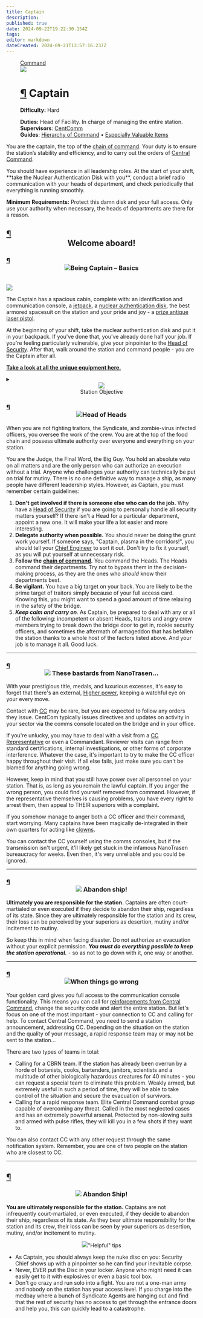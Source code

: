 ```yaml
---
title: Captain
description: 
published: true
date: 2024-09-22T19:22:30.154Z
tags: 
editor: markdown
dateCreated: 2024-09-21T13:57:16.237Z
---
```


<div style="display: flex; justify-content: center;">
<div class="roles-passport comm">
  <div class="title comm" id="title"><a href="/roles/command" class="is-internal-link is-valid-page">Command</a></div>
  <div>
    <div><div><img src="/roles/captain.png" id="img"></div></div>
  <div><div>
    <h1 id="капитан" class="toc-header"><a class="toc-anchor" href="#капитан">¶</a> Captain</h1>
    <p><strong>Difficulty:</strong> Hard</p>
    <strong>Duties:</strong> Head of Facility. In charge of managing the entire station.<br>
    <b>Supervisors</b>: <a href="/roles/centralcommand" class="is-internal-link is-valid-page">CentComm</a><br>
    <b>Guides</b>: <a href="/guides/hierarchyofcommand" title="Иерархия Командования" >Hierarchy of Command</a> • <a href="/guides/especiallyvaluableitems" title="Особо ценные предметы">Especially Valuable Items</a>
  </div></div>
  </div>
</div>
</div>
<audio id="audio">
    <source src="/role/gr.ogg" type="audio/ogg">
</audio>
<p>You are the captain, the top of the <a href="/guides/hierarchyofcommand" class="is-internal-link is-valid-page">chain of command</a>. Your duty is to ensure the station’s stability and efficiency, and to carry out the orders of <a href="/roles/centralcommand" class="is-internal-link is-valid-page">Central Command</a>.</p>
<p>You should have experience in all leadership roles. At the start of your shift, **take the Nuclear Authentication Disk with you**, conduct a brief radio communication with your heads of department, and check periodically that everything is running smoothly.</p>
<p><strong>Minimum Requirements:</strong> Protect this damn disk and your full access. Only use your authority when necessary, the heads of departments are there for a reason.</p>
<h2 id="добро-пожаловать-на-борт" class="toc-header">
<a class="toc-anchor" href="#добро-пожаловать-на-борт">¶</a>
<center>Welcome aboard!</center>
</h2>
<h3 id="бытие-капитана-основы" class="toc-header">
<a class="toc-anchor" href="#бытие-капитана-основы">¶</a>
<center><img src="/roles/captain/idcap.png" class="png1"><span class="up">Being Captain – Basics</span></center>
</h3>
<br>
<img src="/roles/captain/bridge.png" style="display: block; margin: 0 auto;">
<p>The Captain has a spacious cabin, complete with: an identification and communication console, a <a href="/guides/especiallyvaluableitems" class="is-internal-link is-valid-page">jetpack</a>, a <a href="/guides/especiallyvaluableitems" class="is-internal-link is-valid-page">nuclear authentication disk</a>, the best armored spacesuit on the station and your pride and joy - a <a href="/guides/especiallyvaluableitems" class="is-internal-link is-valid-page">prize antique laser pistol</a>.</p>
<p>At the beginning of your shift, take the nuclear authentication disk and put it in your backpack. If you've done that, you've already done half your job. If you're feeling particularly vulnerable, give your pinpointer to the <a href="/roles/headofsecurity" class="is-internal-link is-valid-page">Head of Security</a>. After that, walk around the station and command people - you are the Captain after all.</p>
<p><a href="/guides/especiallyvaluableitems" class="is-internal-link is-valid-page"><strong>Take a look at all the unique equipment here.</strong></a></p>
<details>
   <summary>
<center><img src="/roles/captain/documentes.png" class="png1" ><br>Station Objective</center>
</summary>
<p><strong>Good morning, leaders.</strong><br>If you are reading this, the launch of the station was successful and you have already arrived at your workstation as part of the early group. If not, this document will be waiting for your arrival on the transport shuttle.</p>
<hr>
<p>We congratulate you on the start of your work in our experimental project. The purpose of this station is to study the prospects of long-term functioning of scientific stations as autonomous objects. Therefore, you, as heads, are given a complete carte blanche for the development, refinement and organization of the activities of your departments and compartments of the station.</p>
<hr>
<p><strong>We expect from you:</strong> <br> Initiative and elaboration of various approaches to personnel management, technical modification of the station entrusted to you and equipping of departments.</p>
<hr>
<p>Statistical data collected from stations of your type will be transferred to the NanoTreizen analytics department for further study. Experiment and show your leadership qualities, your initiative and creativity are what we need. We are proud of you, and remember: humanity is behind us.</p>
<hr>
<p>P.S: <em>The personnel department is experiencing difficulties in recruiting qualified personnel, so we resorted to emergency measures. In the event of a possible traitor or employee whose knowledge does not correspond to his position, act according to the situation.</em></p>
<hr>
<p>P.P.S: <em>Expect possible additional tasks. If they appear, we will contact you.</em></p>
</details>
<h3 id="глава-глав" class="toc-header">
   <a class="toc-anchor" href="#глава-глав">¶</a> 
<center><img src="/roles/captain/saber.png" class="png1"><span class="up">Head of Heads</span></center>
</h3>
<p>When you are not fighting traitors, the Syndicate, and zombie-virus infected officers, you oversee the work of the crew. You are at the top of the food chain and possess ultimate authority over everyone and everything on your station.</p>
<p>You are the Judge, the Final Word, the Big Guy. You hold an absolute veto on all matters and are the only person who can authorize an execution without a trial. Anyone who challenges your authority can technically be put on trial for mutiny. There is no one definitive way to manage a ship, as many people have different leadership styles. However, as Captain, you must remember certain guidelines:</p>
<ol>
<li><strong>Don't get involved if there is someone else who can do the job.</strong> Why have a <a href="/roles/headofsecurity" class="is-internal-link is-valid-page">Head of Security</a> if you are going to personally handle all security matters yourself? If there isn't a Head for a particular department, appoint a new one. It will make your life a lot easier and more interesting.</li>
<li><strong>Delegate authority when possible.</strong> You should never be doing the grunt work yourself. If someone says, "Captain, plasma in the corridors!", you should tell your <a href="/roles/chiefengineer" class="is-internal-link is-valid-page">Chief Engineer</a> to sort it out. Don't try to fix it yourself, as you will put yourself at unnecessary risk.</li>
<li><strong>Follow the</strong> <a href="/guides/hierarchyofcommand" class="is-internal-link is-valid-page"><strong>chain of command</strong></a><strong>.</strong> You command the Heads. The Heads command their departments. Try not to bypass them in the decision-making process, as they are the ones who <em>should</em> know their departments best.</li>
<li><strong>Be vigilant.</strong> You have a big target on your back. You are likely to be the prime target of traitors simply because of your full access card. Knowing this, you might want to spend a good amount of time relaxing in the safety of the bridge.</li>
<li><em><strong>Keep calm and carry on</strong>.</em> As Captain, be prepared to deal with any or all of the following: incompetent or absent Heads, traitors and angry crew members trying to break down the bridge door to get in, rookie security officers, and sometimes the aftermath of armageddon that has befallen the station thanks to a whole host of the factors listed above. And your job is to manage it all. Good luck.</li>
</ol>
<hr>
<h3 id="these-bastards-from-nanotrasen" class="toc-header">
<a class="toc-anchor" href="#these-bastards-from-nanotrasen">¶</a>
<center><img src="/roles/captain/nt.png" class="png2"><span class="up"> These bastards from NanoTrasen...</span></center>
</h3>
<p>With your prestigious title, medals, and luxurious excesses, it's easy to forget that there's an external, <a href="/rules" class="is-internal-link is-valid-page">Higher power</a>, keeping a watchful eye on your every move.</p>
<p>Contact with <a href="/roles/centralcommand" class="is-internal-link is-valid-page">CC</a> may be rare, but you are expected to follow any orders they issue. CentCom typically issues directives and updates on activity in your sector via the comms console located on the bridge and in your office.</p>
<p>If you're unlucky, you may have to deal with a visit from a <a href="/roles/representativeofcc" class="is-internal-link is-valid-page">CC Representative</a> or even a Commandant. Reviewer visits can range from standard certifications, internal investigations, or other forms of corporate interference. Whatever the case, it's important to try to make the CC officer happy throughout their visit. If all else fails, just make sure you can't be blamed for anything going wrong.</p>
<p>However, keep in mind that you still have power over all personnel on your station. That is, as long as you remain the lawful captain. If you anger the wrong person, you could find yourself removed from command. However, if the representative themselves is causing problems, you have every right to arrest them, then appeal to THEIR superiors with a complaint.</p>
<p>If you somehow manage to anger both a CC officer and their command, start worrying. Many captains have been magically de-integrated in their own quarters for acting like <a href="/roles/clown" class="is-internal-link is-valid-page">clowns</a>.</p>
<p>You can contact the CC yourself using the comms consoles, but if the transmission isn't urgent, it'll likely get stuck in the infamous NanoTrasen bureaucracy for weeks. Even then, it's very unreliable and you could be ignored.</p>
<hr>
<h3 id="покинуть-корабль" class="toc-header">
   <a class="toc-anchor" href="#покинуть-корабль">¶</a> 
<center><img src="/roles/captain/nuke1.gif" class="png1"><span class="up"> Abandon ship!</span></center>
</h3>
<p><strong>Ultimately you are responsible for the station.</strong> Captains are often court-martialed or even executed if they decide to abandon their ship, regardless of its state. Since they are ultimately responsible for the station and its crew, their loss can be perceived by your superiors as desertion, mutiny and/or incitement to mutiny.</p>
<p>So keep this in mind when facing disaster. Do not authorize an evacuation without your explicit permission. <strong><em>You must do everything possible to keep the station operational.</em></strong> - so as not to go down with it, one way or another.</p>
<hr>
<h3 id="when-things-go-wrong" class="toc-header">
<a class="toc-anchor" href="#when-things-go-wrong">¶</a>
<center><img src="/roles/captain/helmetobr.png" class="png1"><span class="up">When things go wrong</span></center>
</h3>
<p>Your golden card gives you full access to the communication console functionality. This means you can call for <a href="/roles/emergencyresponseteam" class="is-internal-link is-valid-page">reinforcements from Central Command</a>, change the security code and alert the entire station. But let's focus on one of the most important - your connection to CC and calling for help. To contact Central Command, you need to send a station announcement, addressing CC. Depending on the situation on the station and the quality of your message, a rapid response team may or may not be sent to the station...</p>
<p>There are two types of teams in total:</p>
<ul>
<li>Calling for a CBRN team. If the station has already been overrun by a horde of botanists, cooks, bartenders, janitors, scientists and a multitude of other biologically hazardous creatures for 40 minutes - you can request a special team to eliminate this problem. Weakly armed, but extremely useful in such a period of time, they will be able to take control of the situation and secure the evacuation of survivors.</li>
<li>Calling for a rapid response team. Elite Central Command combat group capable of overcoming any threat. Called in the most neglected cases and has an extremely powerful arsenal. Protected by non-slowing suits and armed with pulse rifles, they will kill you in a few shots if they want to.</li>
</ul>
<p>You can also contact CC with any other request through the same notification system. Remember, you are one of two people on the station who are closest to CC.</p>
<hr>
<h2 id="полезные-советы" class="toc-header">
   <a class="toc-anchor" href="#полезные-советы">¶</a> 
<h3><center><img src="/roles/captain/nuke1.gif" class="png1"><span class="up"> Abandon Ship!</span></center></h3>
<p><strong>You are ultimately responsible for the station.</strong> Captains are not infrequently court-martialed, or even executed, if they decide to abandon their ship, regardless of its state. As they bear ultimate responsibility for the station and its crew, their loss can be seen by your superiors as desertion, mutiny, and/or incitement to mutiny.</p>
<center><img src="/roles/captain/light.png" class="png1"><span class="up">"Helpful" tips</span></center>
</h2>
<ul>
<li>As Captain, you should always keep the nuke disc on you: Security Chief shows up with a pinpointer so he can find your inevitable corpse.</li>
<li>Never, EVER put the Disc in your locker. Anyone who might need it can easily get to it with explosives or even a basic tool box.</li>
<li>Don't go crazy and run solo into a fight. You are not a one-man army and nobody on the station has your access level. If you charge into the medbay where a bunch of Syndicate Agents are hanging out and find that the rest of security has no access to get through the entrance doors and help you, this can quickly lead to a catastrophe.</li>
</ul>

<div class="table"></div>
